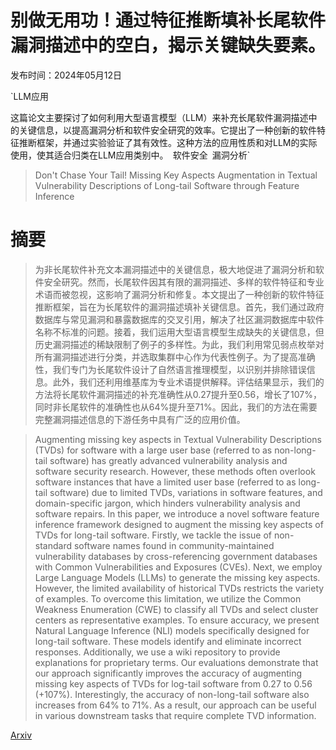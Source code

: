 # 别做无用功！通过特征推断填补长尾软件漏洞描述中的空白，揭示关键缺失要素。

发布时间：2024年05月12日

`LLM应用

这篇论文主要探讨了如何利用大型语言模型（LLM）来补充长尾软件漏洞描述中的关键信息，以提高漏洞分析和软件安全研究的效率。它提出了一种创新的软件特征推断框架，并通过实验验证了其有效性。这种方法的应用性质和对LLM的实际使用，使其适合归类在LLM应用类别中。` `软件安全` `漏洞分析`

> Don't Chase Your Tail! Missing Key Aspects Augmentation in Textual Vulnerability Descriptions of Long-tail Software through Feature Inference

# 摘要

> 为非长尾软件补充文本漏洞描述中的关键信息，极大地促进了漏洞分析和软件安全研究。然而，长尾软件因其有限的漏洞描述、多样的软件特征和专业术语而被忽视，这影响了漏洞分析和修复。本文提出了一种创新的软件特征推断框架，旨在为长尾软件的漏洞描述填补关键信息。首先，我们通过政府数据库与常见漏洞和暴露数据库的交叉引用，解决了社区漏洞数据库中软件名称不标准的问题。接着，我们运用大型语言模型生成缺失的关键信息，但历史漏洞描述的稀缺限制了例子的多样性。为此，我们利用常见弱点枚举对所有漏洞描述进行分类，并选取集群中心作为代表性例子。为了提高准确性，我们专门为长尾软件设计了自然语言推理模型，以识别并排除错误信息。此外，我们还利用维基库为专业术语提供解释。评估结果显示，我们的方法将长尾软件漏洞描述的补充准确性从0.27提升至0.56，增长了107%，同时非长尾软件的准确性也从64%提升至71%。因此，我们的方法在需要完整漏洞描述信息的下游任务中具有广泛的应用价值。

> Augmenting missing key aspects in Textual Vulnerability Descriptions (TVDs) for software with a large user base (referred to as non-long-tail software) has greatly advanced vulnerability analysis and software security research. However, these methods often overlook software instances that have a limited user base (referred to as long-tail software) due to limited TVDs, variations in software features, and domain-specific jargon, which hinders vulnerability analysis and software repairs. In this paper, we introduce a novel software feature inference framework designed to augment the missing key aspects of TVDs for long-tail software. Firstly, we tackle the issue of non-standard software names found in community-maintained vulnerability databases by cross-referencing government databases with Common Vulnerabilities and Exposures (CVEs). Next, we employ Large Language Models (LLMs) to generate the missing key aspects. However, the limited availability of historical TVDs restricts the variety of examples. To overcome this limitation, we utilize the Common Weakness Enumeration (CWE) to classify all TVDs and select cluster centers as representative examples. To ensure accuracy, we present Natural Language Inference (NLI) models specifically designed for long-tail software. These models identify and eliminate incorrect responses. Additionally, we use a wiki repository to provide explanations for proprietary terms. Our evaluations demonstrate that our approach significantly improves the accuracy of augmenting missing key aspects of TVDs for log-tail software from 0.27 to 0.56 (+107%). Interestingly, the accuracy of non-long-tail software also increases from 64% to 71%. As a result, our approach can be useful in various downstream tasks that require complete TVD information.

[Arxiv](https://arxiv.org/abs/2405.07430)